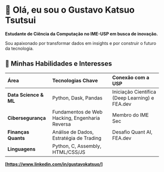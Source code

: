 # 👋 Olá, eu sou o Gustavo Katsuo Tsutsui

**Estudante de Ciência da Computação no IME-USP em busca de inovação.**

Sou apaixonado por transformar dados em insights e por construir o futuro da tecnologia.

## 🚀 Minhas Habilidades e Interesses

| Área | Tecnologias Chave | Conexão com a USP |
| :--- | :--- | :--- |
| **Data Science & ML** | Python, Dask, Pandas | Iniciação Científica (Deep Learning) e FEA.dev|
| **Cibersegurança** | Fundamentos de Web Hacking, Engenharia Reversa | Membro do IME Sec |
| **Finanças Quants** | Análise de Dados, Estratégia de Trading | Desafio Quant AI, FEA.dev |
| **Linguagens** | Python, C, Assembly, HTML/CSS/JS | |

**[https://www.linkedin.com/in/gustavokatsuo/]**
